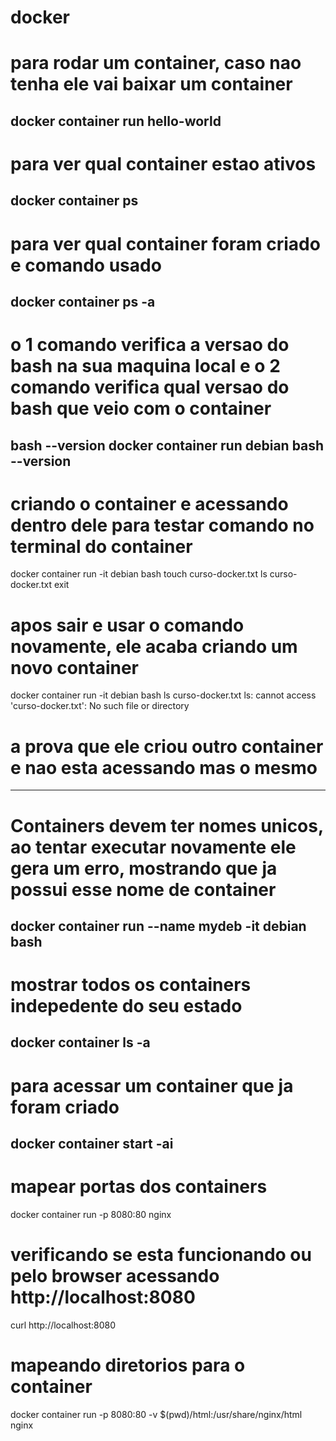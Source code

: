 # docker

# para rodar um container, caso nao tenha ele vai baixar um container
docker container run hello-world
-----------------------------------------------------------------------------------------------------------------
# para ver qual container estao ativos
docker container ps
-----------------------------------------------------------------------------------------------------------------

# para ver qual container foram criado e comando usado
docker container ps -a
-----------------------------------------------------------------------------------------------------------------

# o 1 comando verifica a versao do bash na sua maquina local e o 2 comando verifica qual versao do bash que veio com o container
bash --version
docker container run debian bash --version
-----------------------------------------------------------------------------------------------------------------

# criando o container e acessando dentro dele para testar comando no terminal do container
docker container run -it debian bash
touch curso-docker.txt
ls curso-docker.txt
exit
# apos sair e usar o comando <run> novamente, ele acaba criando um novo container
docker container run -it debian bash
ls curso-docker.txt
ls: cannot access 'curso-docker.txt': No such file or directory
# a prova que ele criou outro container e nao esta acessando mas o mesmo
-----------------------------------------------------------------------------------------------------------------

# Containers devem ter nomes unicos, ao tentar executar novamente ele gera um erro, mostrando que ja possui esse nome de container
docker container run --name  mydeb -it debian bash
-----------------------------------------------------------------------------------------------------------------
# mostrar todos os containers indepedente do seu estado
docker container ls -a
-----------------------------------------------------------------------------------------------------------------

# para acessar um container que ja foram criado
docker container start -ai <nome>
-----------------------------------------------------------------------------------------------------------------

# mapear portas dos containers
docker container run -p 8080:80 nginx
# verificando se esta funcionando ou pelo browser acessando http://localhost:8080
curl http://localhost:8080

# mapeando diretorios para o container
docker container run -p 8080:80 -v $(pwd)/html:/usr/share/nginx/html nginx

